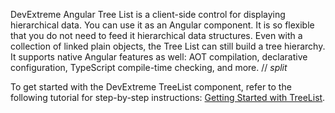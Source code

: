 DevExtreme Angular Tree List is a client-side control for displaying hierarchical data. You can use it as an Angular component. It is so flexible that you do not need to feed it hierarchical data structures. Even with a collection of linked plain objects, the Tree List can still build a tree hierarchy. It supports native Angular features as well: AOT compilation, declarative configuration, TypeScript compile-time checking, and more.
// _split_

To get started with the DevExtreme TreeList component, refer to the following tutorial for step-by-step instructions: [Getting Started with TreeList](/Documentation/Guide/UI_Components/TreeList/Getting_Started_with_TreeList/).